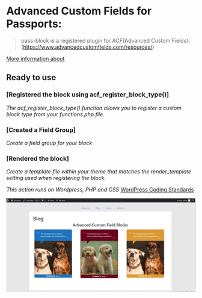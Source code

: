 # Advanced Custom Fields for Passports:

> pass-block is a registered plugin for ACF(Advanced Custom Fields). 
(https://www.advancedcustomfields.com/resources/)

[More information about ](https://www.advancedcustomfields.com/resources/)

## Ready to use


### [Registered the block using acf_register_block_type()]

*The acf_register_block_type() function allows you to register a custom block type from your functions.php file.*

### [Created a Field Group]
*Create a field group for your block*


### [Rendered the block]

*Create a template file within your theme that matches the render_template setting used when registering the block.*


*This action runs on Wordpress, PHP and CSS* [WordPress Coding Standards](https://github.com/WordPress/WordPress-Coding-Standards) 



<p align="center">
<a href=""><img src="template-parts/assets/images/acf-block.JPG" width="850"></a>
</p>
